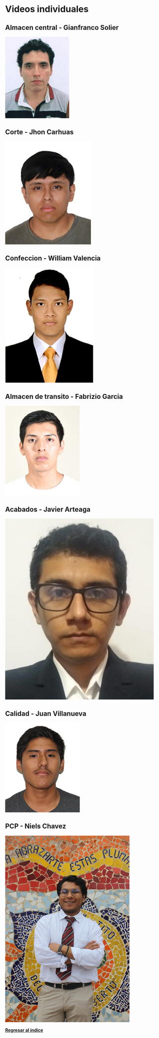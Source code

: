# Videos individuales
## Almacen central - Gianfranco Solier

[![](../Integrantes/Gianfranco%20Solier/Gianfranco%20Solier.png)](https://www.youtube.com/)

## Corte - Jhon Carhuas

[![](../Integrantes/Jhon%20Carhuas/Jhon%20Carhuas.png)](https://youtu.be/hV6i-bv4zoM)

## Confeccion - William Valencia

[![](../Integrantes/William%20Valencia/William%20Valencia.jpg)](https://www.youtube.com/)

## Almacen de transito - Fabrizio Garcia

[![](../Integrantes/Fabrizio%20Garcia/Fabrizio%20Garcia.jpg)](https://www.youtube.com/)

## Acabados - Javier Arteaga

[![](../Integrantes/Javier%20Arteaga/Javier%20Arteaga.jpg)](https://www.youtube.com/watch?v=lK8CqO9n8JY)


## Calidad - Juan Villanueva

[![](../Integrantes/Juan%20Villanueva/Juan%20Villanueva.jpg)](https://www.youtube.com/)

## PCP - Niels Chavez

[![](../Integrantes/Niels%20Chavez/Niels%20Chavez.jpg)](https://www.youtube.com/)

**[Regresar al índice](../README.md)**
